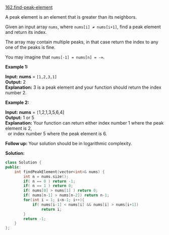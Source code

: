 [162.find-peak-element](https://leetcode.com/problems/find-peak-element/)  

A peak element is an element that is greater than its neighbors.

Given an input array `nums`, where `nums[i] ≠ nums[i+1]`, find a peak element and return its index.

The array may contain multiple peaks, in that case return the index to any one of the peaks is fine.

You may imagine that `nums[-1] = nums[n] = -∞`.

**Example 1:**

  
**Input:** **nums** = `[1,2,3,1]`  
**Output:** 2  
**Explanation:** 3 is a peak element and your function should return the index number 2.

**Example 2:**

  
**Input:** **nums** = `[`1,2,1,3,5,6,4\]  
**Output:** 1 or 5   
**Explanation:** Your function can return either index number 1 where the peak element is 2,   
             or index number 5 where the peak element is 6.  

**Follow up:** Your solution should be in logarithmic complexity.  



**Solution:**  

```cpp
class Solution {
public:
    int findPeakElement(vector<int>& nums) {
        int n = nums.size();
        if( n == 0 ) return -1;
        if( n == 1 ) return 0;
        if( nums[0] > nums[1] ) return 0;
        if( nums[n-1] > nums[n-2]) return n-1;
        for(int i = 1; i<n-1; i++){
            if( nums[i-1] < nums[i] && nums[i] > nums[i+1])
                return i;
        }
        return -1;
    }
};
```
      